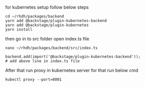 for kubernetes setup follow below steps
```
cd ~/rhdh/packages/backend
yarn add @backstage/plugin-kubernetes-backend
yarn add @backstage/plugin-kubernetes
yarn install
```
then 
go in to src folder open index.ts file
```
nano ~/rhdh/packages/backend/src/index.ts

backend.add(import('@backstage/plugin-kubernetes-backend'));
# add above line in index.ts file 
```
After that run proxy in kubernetes server for that run below cmd
```
kubectl proxy --port=8001
```

